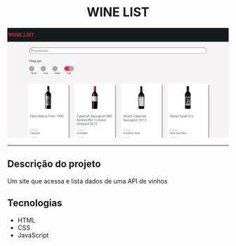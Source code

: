 <center><h1>WINE LIST</h1></center>

![Imagem do site](./src/image/image-app.png)

<hr/>

<h2>Descrição do projeto</h2>

Um site que acessa e lista dados de uma API de vinhos

<h2>Tecnologias</h2>

* HTML
* CSS
* JavaScript


